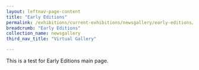 ```yaml
---
layout: leftnav-page-content
title: "Early Editions"
permalink: /exhibitions/current-exhibitions/newsgallery/early-editions/
breadcrumb: "Early Editions"
collection_name: newsgallery
third_nav_title: "Virtual Gallery"

---
```


This is a test for Early Editions main page.